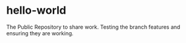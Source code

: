 # hello-world
The Public Repository to share work.
Testing the branch features and ensuring they are working.
